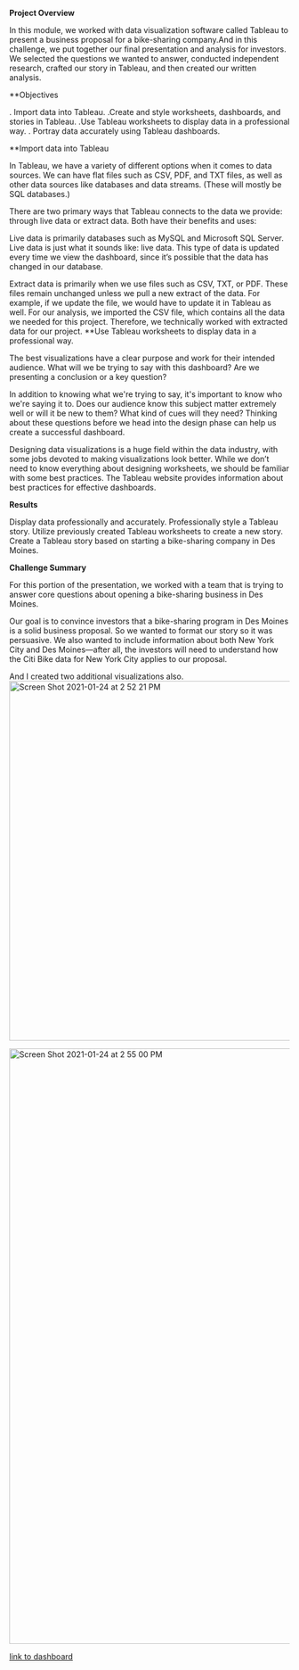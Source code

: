 **Project Overview**

In this module, we worked with data visualization software called Tableau to present a business proposal for a bike-sharing company.And in this challenge, we put together our final presentation and analysis for investors. We selected the questions we wanted to answer, conducted independent research, crafted our story in Tableau, and then created our written analysis.

**Objectives

   . Import data into Tableau.
   .Create and style worksheets, dashboards, and stories in Tableau.
   .Use Tableau worksheets to display data in a professional way.
   . Portray data accurately using Tableau dashboards.
   
   
 **Import data into Tableau
  
In Tableau, we have a variety of different options when it comes to data sources. We can have flat files such as CSV, PDF, and TXT files, as well as other data sources like databases and data streams. (These will mostly be SQL databases.)

There are two primary ways that Tableau connects to the data we provide: through live data or extract data. Both have their benefits and uses:

Live data is primarily databases such as MySQL and Microsoft SQL Server. Live data is just what it sounds like: live data. This type of data is updated every time we view the dashboard, since it’s possible that the data has changed in our database.

Extract data is primarily when we use files such as CSV, TXT, or PDF. These files remain unchanged unless we pull a new extract of the data. For example, if we update the file, we would have to update it in Tableau as well. For our analysis, we imported the CSV file, which contains all the data we needed for this project. Therefore, we technically worked with extracted data for our project.
**Use Tableau worksheets to display data in a professional way.

The best visualizations have a clear purpose and work for their intended audience. What will we be trying to say with this dashboard? Are we presenting a conclusion or a key question?

In addition to knowing what we're trying to say, it's important to know who we're saying it to. Does our audience know this subject matter extremely well or will it be new to them? What kind of cues will they need? Thinking about these questions before we head into the design phase can help us create a successful dashboard.

Designing data visualizations is a huge field within the data industry, with some jobs devoted to making visualizations look better. While we don’t need to know everything about designing worksheets, we should be familiar with some best practices. The Tableau website provides information about best practices for effective dashboards.

**Results**


Display data professionally and accurately.
Professionally style a Tableau story.
Utilize previously created Tableau worksheets to create a new story.
Create a Tableau story based on starting a bike-sharing company in Des Moines.




**Challenge Summary**

For this portion of the presentation, we worked with a team that is trying to answer core questions about opening a bike-sharing business in Des Moines.

Our goal is to convince investors that a bike-sharing program in Des Moines is a solid business proposal. So we wanted to format our story so it was persuasive. We also wanted to include information about both New York City and Des Moines—after all, the investors will need to understand how the Citi Bike data for New York City applies to our proposal.

 And I created two additional visualizations also.
<img width="645" alt="Screen Shot 2021-01-24 at 2 52 21 PM" src="https://user-images.githubusercontent.com/71113701/105643259-56b68c80-5e54-11eb-9224-1ce9fb2cafc3.png">


<img width="1068" alt="Screen Shot 2021-01-24 at 2 55 00 PM" src="https://user-images.githubusercontent.com/71113701/105643265-71890100-5e54-11eb-8986-0faee7040392.png">




[link to dashboard](https://public.tableau.com/profile/jomol#!/vizhome/JL-NYCCitibikeAnalysis/NYCCitibikeanalysis?publish=yes)
